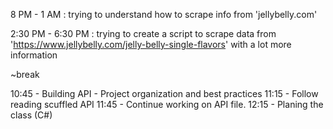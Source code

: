 <!-- NOV 29, 2023 -->
8 PM - 1 AM : trying to understand how to scrape info from 'jellybelly.com'

<!-- NOV 30, 2023 -->
2:30 PM - 6:30 PM : trying to create a script to scrape data from 'https://www.jellybelly.com/jelly-belly-single-flavors' with a lot more information

~break

10:45 - Building API - Project organization and best practices
11:15 - Follow reading scuffled API
11:45 - Continue working on API file.
12:15 - Planing the class (C#)